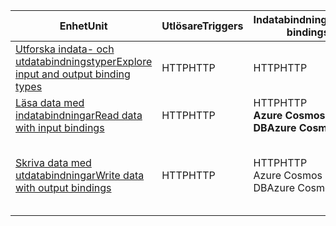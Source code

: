 |<span data-ttu-id="a801e-101">Enhet</span><span class="sxs-lookup"><span data-stu-id="a801e-101">Unit</span></span>  | <span data-ttu-id="a801e-102">Utlösare</span><span class="sxs-lookup"><span data-stu-id="a801e-102">Triggers</span></span>  |<span data-ttu-id="a801e-103">Indatabindningar</span><span class="sxs-lookup"><span data-stu-id="a801e-103">Input bindings</span></span>  |<span data-ttu-id="a801e-104">Utdatabindningar</span><span class="sxs-lookup"><span data-stu-id="a801e-104">Output bindings</span></span>  |
|---------|---------|---------|---------|
|[<span data-ttu-id="a801e-105">Utforska indata- och utdatabindningstyper</span><span class="sxs-lookup"><span data-stu-id="a801e-105">Explore input and output binding types</span></span>](../2-explore-input-and-output-binding-types-portal-lesson.yml)     |   <span data-ttu-id="a801e-106">HTTP</span><span class="sxs-lookup"><span data-stu-id="a801e-106">HTTP</span></span>      |   <span data-ttu-id="a801e-107">HTTP</span><span class="sxs-lookup"><span data-stu-id="a801e-107">HTTP</span></span>      |   <span data-ttu-id="a801e-108">HTTP</span><span class="sxs-lookup"><span data-stu-id="a801e-108">HTTP</span></span>      |
|[<span data-ttu-id="a801e-109">Läsa data med indatabindningar</span><span class="sxs-lookup"><span data-stu-id="a801e-109">Read data with input bindings</span></span>](../4-read-data-with-input-bindings-portal-lesson.yml)     |   <span data-ttu-id="a801e-110">HTTP</span><span class="sxs-lookup"><span data-stu-id="a801e-110">HTTP</span></span>      |   <span data-ttu-id="a801e-111">HTTP</span><span class="sxs-lookup"><span data-stu-id="a801e-111">HTTP</span></span><br/><span data-ttu-id="a801e-112">**Azure Cosmos DB**</span><span class="sxs-lookup"><span data-stu-id="a801e-112">**Azure Cosmos DB**</span></span>      |  <span data-ttu-id="a801e-113">HTTP</span><span class="sxs-lookup"><span data-stu-id="a801e-113">HTTP</span></span>       |
|[<span data-ttu-id="a801e-114">Skriva data med utdatabindningar</span><span class="sxs-lookup"><span data-stu-id="a801e-114">Write data with output bindings</span></span>](../6-write-data-with-output-bindings-portal-lesson.yml)     |   <span data-ttu-id="a801e-115">HTTP</span><span class="sxs-lookup"><span data-stu-id="a801e-115">HTTP</span></span>      |   <span data-ttu-id="a801e-116">HTTP</span><span class="sxs-lookup"><span data-stu-id="a801e-116">HTTP</span></span><br/><span data-ttu-id="a801e-117">Azure Cosmos DB</span><span class="sxs-lookup"><span data-stu-id="a801e-117">Azure Cosmos DB</span></span>       |   <span data-ttu-id="a801e-118">HTTP</span><span class="sxs-lookup"><span data-stu-id="a801e-118">HTTP</span></span><br/><span data-ttu-id="a801e-119">**Azure Cosmos DB<br/>Azure Queue Storage**</span><span class="sxs-lookup"><span data-stu-id="a801e-119">**Azure Cosmos DB<br/>Azure Queue Storage**</span></span>      |
